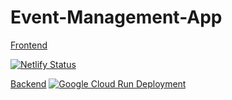 # Event-Management-App

[Frontend](https://zen-goldwasser-eec9a3.netlify.app)

[![Netlify Status](https://api.netlify.com/api/v1/badges/cc3191eb-0970-4cce-9729-966d60b3be06/deploy-status)](https://app.netlify.com/sites/zen-goldwasser-eec9a3/deploys)

[Backend](https://eventify-2aknj4a4kq-el.a.run.app)
[![Google Cloud Run Deployment](https://github.com/aswinavofficial/Event-Management-App/actions/workflows/cloud-run-action.yaml/badge.svg)](https://github.com/aswinavofficial/Event-Management-App/actions/workflows/cloud-run-action.yaml)
